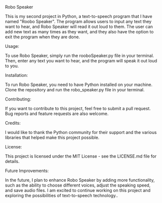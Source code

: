 Robo Speaker

This is my second project in Python, a text-to-speech program that I have named "Roobo Speaker". The program allows users to input any text they want to hear, and Robo Speaker will read it out loud to them. The user can add new text as many times as they want, and they also have the option to exit the program when they are done.

Usage:

To use Robo Speaker, simply run the rooboSpeaker.py file in your terminal. Then, enter any text you want to hear, and the program will speak it out loud to you.

Installation:

To run Robo Speaker, you need to have Python installed on your machine. Clone the repository and run the robo_speaker.py file in your terminal.


Contributing:

If you want to contribute to this project, feel free to submit a pull request. Bug reports and feature requests are also welcome.

Credits:

I would like to thank the Python community for their support and the various libraries that helped make this project possible.

License:

This project is licensed under the MIT License - see the LICENSE.md file for details.

Future Improvements:

In the future, I plan to enhance Robo Speaker by adding more functionality, such as the ability to choose different voices, adjust the speaking speed, and save audio files. I am excited to continue working on this project and exploring the possibilities of text-to-speech technology..

